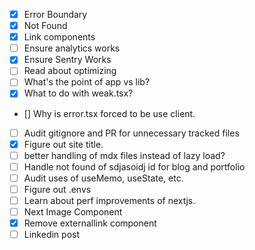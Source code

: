 - [x] Error Boundary
- [x] Not Found
- [x] Link components
- [ ] Ensure analytics works
- [x] Ensure Sentry Works
- [ ] Read about optimizing
- [ ] What's the point of app vs lib?
- [x] What to do with weak.tsx?
- [] Why is error.tsx forced to be use client.
- [ ] Audit gitignore and PR for unnecessary tracked files
- [x] Figure out site title.
- [ ] better handling of mdx files instead of lazy load?
- [ ] Handle not found of sdjasoidj id for blog and portfolio
- [ ] Audit uses of useMemo, useState, etc.
- [ ] Figure out .envs
- [ ] Learn about perf improvements of nextjs.
- [ ] Next Image Component
- [x] Remove externallink component
- [ ] Linkedin post